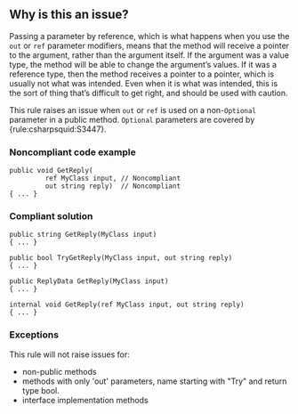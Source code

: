 ## Why is this an issue?
 
Passing a parameter by reference, which is what happens when you use the `out` or `ref` parameter modifiers, means that the method will receive a pointer to the argument, rather than the argument itself. If the argument was a value type, the method will be able to change the argument’s values. If it was a reference type, then the method receives a pointer to a pointer, which is usually not what was intended. Even when it is what was intended, this is the sort of thing that’s difficult to get right, and should be used with caution.
 
This rule raises an issue when `out` or `ref` is used on a non-`Optional` parameter in a public method. `Optional` parameters are covered by {rule:csharpsquid:S3447}.
 
### Noncompliant code example

    public void GetReply(
             ref MyClass input, // Noncompliant
             out string reply)  // Noncompliant
    { ... }

### Compliant solution

    public string GetReply(MyClass input)
    { ... }
    
    public bool TryGetReply(MyClass input, out string reply)
    { ... }
    
    public ReplyData GetReply(MyClass input)
    { ... }
    
    internal void GetReply(ref MyClass input, out string reply)
    { ... }

### Exceptions
 
This rule will not raise issues for:
 
- non-public methods
- methods with only 'out' parameters, name starting with "Try" and return type bool.
- interface implementation methods